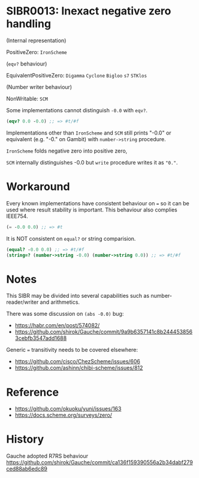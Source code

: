 SIBR0013: Inexact negative zero handling
========================================

(Internal representation)

PositiveZero: `IronScheme`

(`eqv?` behaviour)

EquivalentPositiveZero: `Digamma` `Cyclone` `Bigloo` `s7` `STKlos`

(Number writer behaviour)

NonWritable: `SCM`

Some implementations cannot distinguish `-0.0` with `eqv?`.

```scheme
(eqv? 0.0 -0.0) ;; => #t/#f
```

Implementations other than `IronScheme` and `SCM` still prints "-0.0" or equivalent (e.g. "-0." on Gambit)
with `number->string` procedure.

`IronScheme` folds negative zero into positive zero, 

`SCM` internally distinguishes -0.0 but `write` procedure writes it as `"0."`. 

Workaround
==========

Every known implementations have consistent behaviour on `=` so it can be used where
result stability is important. This behaviour also complies IEEE754.

```scheme
(= -0.0 0.0) ;; => #t
```

It is NOT consistent on `equal?` or string comparision.

```scheme
(equal? -0.0 0.0) ;; => #t/#f
(string=? (number->string -0.0) (number->string 0.0)) ;; => #t/#f
```

Notes
=====

This SIBR may be divided into several capabilities such as number-reader/writer and arithmetics.

There was some discussion on `(abs -0.0)` bug:

* https://habr.com/en/post/574082/
* https://github.com/shirok/Gauche/commit/9a9b6357141c8b2444538563cebfb3547add1688

Generic `=` transitivity needs to be covered elsewhere:

* https://github.com/cisco/ChezScheme/issues/606
* https://github.com/ashinn/chibi-scheme/issues/812

Reference
=========

* https://github.com/okuoku/yuni/issues/163
* https://docs.scheme.org/surveys/zero/

History
=======

Gauche adopted R7RS behaviour https://github.com/shirok/Gauche/commit/ca136f159390556a2b34dabf279ced88ab6edc89

